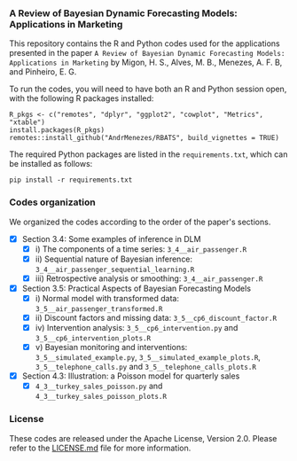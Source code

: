 ### A Review of Bayesian Dynamic Forecasting Models: Applications in Marketing

This repository contains the R and Python codes used for the applications
presented in the paper
`A Review of Bayesian Dynamic Forecasting Models: Applications in Marketing`
by Migon, H. S., Alves, M. B., Menezes, A. F. B, and Pinheiro, E. G.

To run the codes, you will need to have both an R and Python session open,
with the following R packages installed:
```
R_pkgs <- c("remotes", "dplyr", "ggplot2", "cowplot", "Metrics", "xtable")
install.packages(R_pkgs)
remotes::install_github("AndrMenezes/RBATS", build_vignettes = TRUE)
```

The required Python packages are listed in the `requirements.txt`, which can
be installed as follows:
```
pip install -r requirements.txt
```

### Codes organization

We organized the codes according to the order of the paper's sections.

- [x] Section 3.4: Some examples of inference in DLM
  - [x] i) The components of a time series: `3_4__air_passenger.R`
  - [x] ii) Sequential nature of Bayesian inference: `3_4__air_passenger_sequential_learning.R`
  - [x] iii) Retrospective analysis or smoothing: `3_4__air_passenger.R`
- [x] Section 3.5: Practical Aspects of Bayesian Forecasting Models
  - [x] i) Normal model with transformed data: `3_5__air_passenger_transformed.R`
  - [x] ii) Discount factors and missing data: `3_5__cp6_discount_factor.R`
  - [x] iv) Intervention analysis: `3_5__cp6_intervention.py` and `3_5__cp6_intervention_plots.R`
  - [x] v) Bayesian monitoring and interventions: `3_5__simulated_example.py`, `3_5__simulated_example_plots.R`, `3_5__telephone_calls.py` and `3_5__telephone_calls_plots.R`

- [x] Section 4.3: Illustration: a Poisson model for quarterly sales
  - [x]  `4_3__turkey_sales_poisson.py` and `4_3__turkey_sales_poisson_plots.R`

### License

These codes are released under the Apache License, Version 2.0. Please refer to the [LICENSE.md](https://github.com/Murabei-OpenSource-Codes/dynamic_models_marketing/blob/main/LICENSE.md) file for more information.
